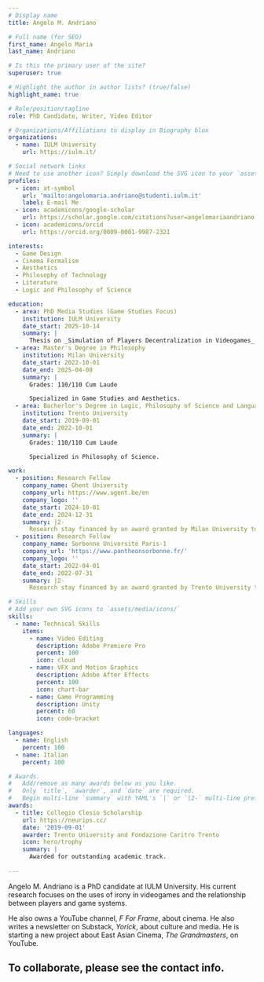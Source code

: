 ```yaml
---
# Display name
title: Angelo M. Andriano

# Full name (for SEO)
first_name: Angelo Maria
last_name: Andriano

# Is this the primary user of the site?
superuser: true

# Highlight the author in author lists? (true/false)
highlight_name: true

# Role/position/tagline
role: PhD Candidate, Writer, Video Editor

# Organizations/Affiliations to display in Biography blox
organizations:
  - name: IULM University
    url: https://iulm.it/

# Social network links
# Need to use another icon? Simply download the SVG icon to your `assets/media/icons/` folder.
profiles:
  - icon: at-symbol
    url: 'mailto:angelomaria.andriano@studenti.iulm.it'
    label: E-mail Me
  - icon: academicons/google-scholar
    url: https://scholar.google.com/citations?user=angelomariaandriano
  - icon: academicons/orcid
    url: https://orcid.org/0009-0001-9987-2321

interests:
  - Game Design
  - Cinema Formalism
  - Aesthetics
  - Philosophy of Technology
  - Literature 
  - Logic and Philosophy of Science

education:
  - area: PhD Media Studies (Game Studies Focus)
    institution: IULM University
    date_start: 2025-10-14
    summary: |
      Thesis on _Simulation of Players Decentralization in Videogames_.
  - area: Master's Degree in Philosophy
    institution: Milan University
    date_start: 2022-10-01
    date_end: 2025-04-08
    summary: |
      Grades: 110/110 Cum Laude

      Specialized in Game Studies and Aesthetics. 
  - area: Bacherlor's Degree in Logic, Philosophy of Science and Language
    institution: Trento University
    date_start: 2019-09-01
    date_end: 2022-10-01
    summary: |
      Grades: 110/110 Cum Laude

      Specialized in Philosophy of Science.

work:
  - position: Research Fellow
    company_name: Ghent University
    company_url: https://www.ugent.be/en
    company_logo: ''
    date_start: 2024-10-01
    date_end: 2024-12-31
    summary: |2-
      Research stay financed by an award granted by Milan University to finalize final dissertation research about the design of critical thingking in videogames. Worked under supervision of Prof. Marco Caracciolo.
  - position: Research Fellow
    company_name: Sorbonne Université Paris-1
    company_url: 'https://www.pantheonsorbonne.fr/'
    company_logo: ''
    date_start: 2022-04-01
    date_end: 2022-07-31
    summary: |2-
      Research stay financed by an award granted by Trento University to write final dissertation research about the relationship between scientific knowledge and common sense.  

# Skills
# Add your own SVG icons to `assets/media/icons/`
skills:
  - name: Technical Skills
    items:
      - name: Video Editing
        description: Adobe Premiere Pro
        percent: 100
        icon: cloud
      - name: VFX and Motion Graphics
        description: Adobe After Effects
        percent: 100
        icon: chart-bar
      - name: Game Programming
        description: Unity
        percent: 60
        icon: code-bracket

languages:
  - name: English
    percent: 100
  - name: Italian
    percent: 100

# Awards.
#   Add/remove as many awards below as you like.
#   Only `title`, `awarder`, and `date` are required.
#   Begin multi-line `summary` with YAML's `|` or `|2-` multi-line prefix and indent 2 spaces below.
awards:
  - title: Collegio Clesio Scholarship
    url: https://neurips.cc/
    date: '2019-09-01'
    awarder: Trento University and Fondazione Caritro Trento
    icon: hero/trophy
    summary: |
      Awarded for outstanding academic track.
  
---
```

  Angelo M. Andriano is a PhD candidate at IULM University. His current research focuses on the uses of irony in videogames and the relationship between players and game systems. 

He also owns a YouTube channel, *_F For Frame_*, about cinema. 
He also writes a newsletter on Substack, *_Yorick_*, about culture and media. 
He is starting a new project about East Asian Cinema, *_The Grandmasters_*, on YouTube. 

To collaborate, please see the contact info. 
---
